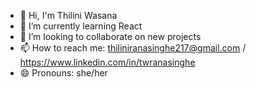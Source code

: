 - 👋 Hi, I'm Thilini Wasana
- 🌱 I’m currently learning React
- 👯 I’m looking to collaborate on new projects
- 📫 How to reach me: thiliniranasinghe217@gmail.com / https://www.linkedin.com/in/twranasinghe
- 😄 Pronouns: she/her

